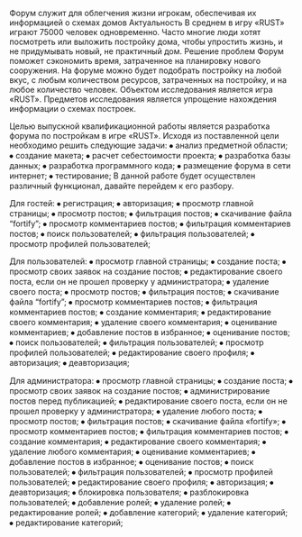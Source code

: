 Форум служит для облегчения жизни игрокам, обеспечивая их информацией о схемах домов
Актуальность
В среднем в игру «RUST» играют 75000 человек одновременно. Часто многие люди хотят посмотреть или выложить постройку дома, чтобы упростить жизнь, и не придумывать новый, не практичный дом.
Решение проблем
Форум поможет сэкономить время, затраченное на планировку нового сооружения. На форуме можно будет подобрать постройку на любой вкус, с любым количеством ресурсов, затраченных на постройку, и на любое количество человек.
Объектом исследования является игра «RUST».
Предметов исследования является упрощение нахождения информации о схемах построек.

Целью выпускной квалификационной работы является разработка форума по постройкам в игре «RUST». Исходя из поставленной цели необходимо решить следующие задачи:
⦁	анализ предметной области;
⦁	создание макета;
⦁	расчет себестоимости проекта;
⦁	разработка базы данных;
⦁	разработка программного кода;
⦁	размещение форума в сети интернет;
⦁	тестирование;
В данной работе будет осуществлен различный функционал, давайте перейдем к его разбору.

Для гостей:
⦁	регистрация;
⦁	авторизация;
⦁	просмотр главной страницы;
⦁	просмотр постов;
⦁	фильтрация постов;
⦁	скачивание файла “fortify”;
⦁	просмотр комментариев постов;
⦁	фильтрация комментариев постов;
⦁	поиск пользователей;
⦁	фильтрация пользователей;
⦁	просмотр профилей пользователей;

Для пользователей:
⦁	просмотр главной страницы;
⦁	создание поста;
⦁	просмотр своих заявок на создание постов;
⦁	редактирование своего поста, если он не прошел проверку у администратора;
⦁	удаление своего поста;
⦁	просмотр постов;
⦁	фильтрация постов;
⦁	скачивание файла “fortify”;
⦁	просмотр комментариев постов;
⦁	фильтрация комментариев постов;
⦁	создание комментария;
⦁	редактирование своего комментария;
⦁	удаление своего комментария;
⦁	оценивание комментариев;
⦁	добавление постов в избранное;
⦁	оценивание постов;
⦁	поиск пользователей;
⦁	фильтрация пользователей;
⦁	просмотр профилей пользователей;
⦁	редактирование своего профиля;
⦁	авторизация;
⦁	деавторизация;

Для администратора:
⦁	просмотр главной страницы;
⦁	создание поста;
⦁	просмотр своих заявок на создание постов;
⦁	администрирование постов перед публикацией;
⦁	редактирование своего поста, если он не прошел проверку у администратора;
⦁	удаление любого поста;
⦁	просмотр постов;
⦁	фильтрация постов;
⦁	скачивание файла «fortify»;
⦁	просмотр комментариев постов;
⦁	фильтрация комментариев постов;
⦁	создание комментария;
⦁	редактирование своего комментария;
⦁	удаление любого комментария;
⦁	оценивание комментариев;
⦁	добавление постов в избранное;
⦁	оценивание постов;
⦁	поиск пользователей;
⦁	фильтрация пользователей;
⦁	просмотр профилей пользователей;
⦁	редактирование своего профиля;
⦁	авторизация;
⦁	деавторизация;
⦁	блокировка пользователя;
⦁	разблокировка пользователей;
⦁	добавление ролей;
⦁	удаление ролей;
⦁	редактирование ролей;
⦁	добавление категорий;
⦁	удаление категорий;
⦁	редактирование категорий;
